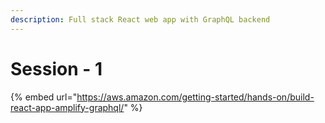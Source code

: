```yaml
---
description: Full stack React web app with GraphQL backend
---
```


# Session - 1

{% embed url="https://aws.amazon.com/getting-started/hands-on/build-react-app-amplify-graphql/" %}
